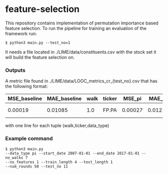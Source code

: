# feature-selection
This repository contains implementation of permutation importance based feature selection.
To run the pipeline for training an evaluation of the framework run:
```shell
$ python3 main.py --test_no=1
```
It needs a file located in ./LIME/data/constituents.csv
with the stock set it will build the feature selection on.

### Outputs
A metric file found in ./LIME/data/LOOC_metrics_cr_{test_no}.csv
that has the following format:

MSE_baseline | MAE_baseline | walk | ticker | MSE_pi | MAE_pi | model | selection_error | removed_FI | removed_error | removed_column 
--- | --- | --- | --- |--- |--- |--- |--- |--- |--- |--- 
0.00019|0.01085 |1.0 | FP.PA | 0.00027 | 0.01210 | pi|  | -1.8409e-05 | 0.00827| Returns_3

with one line for each tuple (walk,ticker,data_type)
### Example command

```shell
$ python3 main.py 
--data_type pi --start_date 2007-01-01 --end_date 2017-01-01 --no_walks 7
--no_features 1 --train_length 4 --test_length 1
--num_rounds 50 --test_no 11
```

